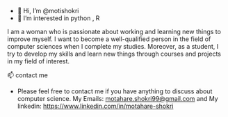 - 👋 Hi, I’m @motishokri
- 👀 I’m interested in python , R

I am a woman who is passionate about working and learning new things to improve myself. I want to become a well-qualified person in the field of computer sciences when I complete my studies. Moreover, as a student, I try to develop my skills and learn new things through courses and projects in my field of interest.

 📫 contact me
- Please feel free to contact me if you have anything to discuss about computer science. My Emails: motahare.shokri99@gmail.com and My linkedin: https://www.linkedin.com/in/motahare-shokri
<!---
motishokri/motishokri is a ✨ special ✨ repository because its `README.md` (this file) appears on your GitHub profile.
You can click the Preview link to take a look at your changes.
--->
